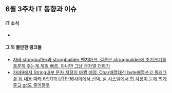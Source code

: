 ## 6월 3주차 IT 동향과 이슈

#### IT 소식
- []()

#### 그 외 볼만한 링크들
- [자바 stringbuffer와 stringbuilder 벤치마크. 결론은 stringbuilder에 초기크기를 충분히 주는게 제일 빠름. 아니면 그냥 문자열 더하기](http://alblue.bandlem.com/2016/04/jmh-stringbuffer-stringbuilder.html?utm_content=buffer87ee0&utm_medium=social&utm_source=twitter.com&utm_campaign=buffer)
- [자바9에서 String내부 문자 저장이 바뀔 예정. Char배열대신 byte배열쓰고 플래그를 둬 내용 따라 라틴1과 UTF-16사이에서 선택. 실 시스템에서 힙 사용이 눈에 띄게 줄고 gc도 줄어들듯](https://bugs.openjdk.java.net/browse/JDK-8054307)